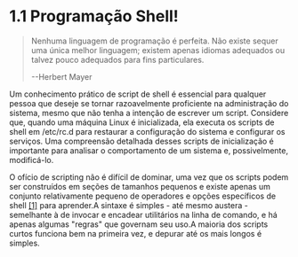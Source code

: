# 1.1 Programação Shell!

> Nenhuma linguagem de programação é perfeita. Não existe sequer uma única melhor linguagem; existem apenas idiomas adequados ou talvez pouco adequados para fins particulares.
>
> --Herbert Mayer

Um conhecimento prático de script de shell é essencial para qualquer pessoa que deseje se tornar razoavelmente proficiente na administração do sistema, mesmo que não tenha a intenção de escrever um script. Considere que, quando uma máquina Linux é inicializada, ela executa os scripts de shell em /etc/rc.d para restaurar a configuração do sistema e configurar os serviços. Uma compreensão detalhada desses scripts de inicialização é importante para analisar o comportamento de um sistema e, possivelmente, modificá-lo.

O ofício de scripting não é difícil de dominar, uma vez que os scripts podem ser construídos em seções de tamanhos pequenos e existe apenas um conjunto relativamente pequeno de operadores e opções específicos de shell [[1]](http://tldp.org/LDP/abs/html/abs-guide.html\#FTN.AEN62) para aprender.A sintaxe é simples - até mesmo austera - semelhante à de invocar e encadear utilitários na linha de comando, e há apenas algumas "regras" que governam seu uso.A maioria dos scripts curtos funciona bem na primeira vez, e depurar até os mais longos é simples.

